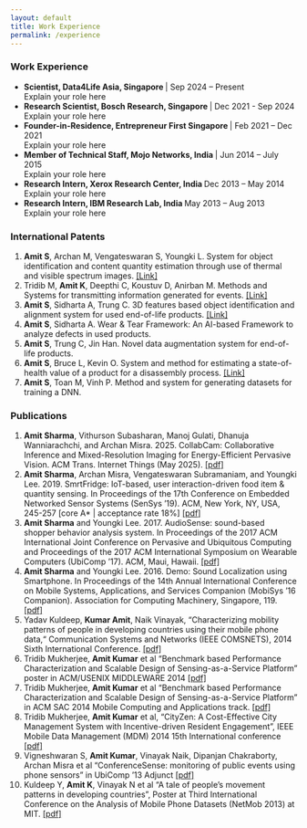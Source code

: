 ```yaml
---
layout: default
title: Work Experience
permalink: /experience
---
```


<body>
    <div id="experience" class="tab-content active">
        <h3>Work Experience</h3>
        <ul>
            <li>
                <strong> Scientist, Data4Life Asia, Singapore </strong> | Sep 2024 – Present <br>
                Explain your role here
            </li>
            <li>
                <strong> Research Scientist, Bosch Research, Singapore </strong> | Dec 2021 - Sep 2024 <br>
                Explain your role here
            </li>
            <li>
                <strong> Founder-in-Residence, Entrepreneur First Singapore </strong> | Feb 2021 – Dec 2021 <br>
                Explain your role here
            </li>
            <li>
                <strong> Member of Technical Staff, Mojo Networks, India </strong> | Jun 2014 – July 2015 <br>
                Explain your role here
            </li>
            <li>
                <strong> Research Intern, Xerox Research Center, India </strong> Dec 2013 – May 2014 <br>
                Explain your role here
            </li>
            <li>
                <strong> Research Intern, IBM Research Lab, India </strong> May 2013 – Aug 2013 <br>
                Explain your role here
            </li>
        </ul> 
    </div>
    <div id="patents" class="tab-content active">
        <h3>International Patents</h3>
        <ol>
            <li>
                <strong>Amit S</strong>, Archan M, Vengateswaran S, Youngki L. System for object identification and content quantity estimation through use of thermal and visible spectrum images. <a target="_blank" href="https://patentscope.wipo.int/search/en/detail.jsf?docId=SG329201629">[Link]</a>
            </li>
            <li>
                Tridib M, <strong>Amit K</strong>, Deepthi C, Koustuv D, Anirban M. Methods and Systems for transmitting information generated for events. <a target="_blank" href="https://patents.google.com/patent/US20170085624A1">[Link]</a>
            </li>
            <li>
                <strong>Amit S</strong>, Sidharta A, Trung C. 3D features based object identification and alignment system for used end-of-life products. <a target="_blank" href="https://patentscope.wipo.int/search/en/detail.jsf?docId=WO2024188414">[Link]</a>
            </li>
            <li>
                <strong>Amit S</strong>, Sidharta A. Wear & Tear Framework: An AI-based Framework to analyze defects in used products.
            </li>
            <li>
                <strong>Amit S</strong>, Trung C, Jin Han. Novel data augmentation system for end-of-life products.
            </li>
            <li>
                <strong>Amit S</strong>, Bruce L, Kevin O. System and method for estimating a state-of-health value of a product for a disassembly process. <a target="_blank" href="https://patentscope.wipo.int/search/en/detail.jsf?docId=WO2025087538">[Link]</a>
            </li>
            <li>
                <strong>Amit S</strong>, Toan M, Vinh P. Method and system for generating datasets for training a DNN.
            </li>
        </ol>
    </div>
    <div id="publications" class="tab-content active">
        <h3>Publications</h3>
        <ol>
            <li>
                <strong>Amit Sharma</strong>, Vithurson Subasharan, Manoj Gulati, Dhanuja Wanniarachchi, and Archan Misra. 2025. CollabCam: Collaborative Inference and Mixed-Resolution Imaging for Energy-Efficient Pervasive Vision. ACM Trans. Internet Things (May 2025). <a href="https://doi.org/10.1145/3736420" target="_blank">[pdf]</a>
            </li>
            <li>
                <strong>Amit Sharma</strong>, Archan Misra, Vengateswaran Subramaniam, and Youngki Lee. 2019. SmrtFridge: IoT-based, user interaction-driven food item & quantity sensing. In Proceedings of the 17th Conference on Embedded Networked Sensor Systems (SenSys ’19). ACM, New York, NY, USA, 245-257 [core A* | acceptance rate 18%] <a target="_blank" href="https://ink.library.smu.edu.sg/sis_research/4646/">[pdf]</a>
            </li>
            <li>
                <strong>Amit Sharma</strong> and Youngki Lee. 2017. AudioSense: sound-based shopper behavior analysis system. In Proceedings of the 2017 ACM International Joint Conference on Pervasive and Ubiquitous Computing and Proceedings of the 2017 ACM International Symposium on Wearable Computers (UbiComp ’17). ACM, Maui, Hawaii. <a target="_blank" href="https://ink.library.smu.edu.sg/sis_research/3839/">[pdf]</a>
            </li>
            <li>
                <strong>Amit Sharma</strong> and Youngki Lee. 2016. Demo: Sound Localization using Smartphone. In Proceedings of the 14th Annual International Conference on Mobile Systems, Applications, and Services Companion (MobiSys ’16 Companion). Association for Computing Machinery, Singapore, 119. <a target="_blank" href="https://ink.library.smu.edu.sg/sis_research/3282/">[pdf]</a>
            </li>
            <li>
                Yadav Kuldeep, <strong>Kumar Amit</strong>, Naik Vinayak, “Characterizing mobility patterns of people in developing countries using their mobile phone data,“ Communication Systems and Networks (IEEE COMSNETS), 2014 Sixth International Conference. <a target="_blank" href="https://repository.iiitd.edu.in/jspui/bitstream/handle/123456789/109/IIITD-TR-2013-002.pdf?sequence=1&isAllowed=y">[pdf]</a>
            </li>
            <li>
                Tridib Mukherjee, <strong>Amit Kumar</strong> et al “Benchmark based Performance Characterization and Scalable Design of Sensing-as-a-Service Platform” poster in ACM/USENIX MIDDLEWARE 2014 <a target="_blank" href="https://doi.org/10.1145/2678508.2678522">[pdf]</a>
            </li>
            <li>
                Tridib Mukherjee, <strong>Amit Kumar</strong> et al “Benchmark based Performance Characterization and Scalable Design of Sensing-as-a-Service Platform” in ACM SAC 2014 Mobile Computing and Applications track. <a target="_blank" href="">[pdf]</a>
            </li>
            <li>
                Tridib Mukherjee, <strong>Amit Kumar</strong> et al, “CityZen: A Cost-Effective City Management System with Incentive-driven Resident Engagement”, IEEE Mobile Data Management (MDM) 2014 15th International conference <a target="_blank" href="https://doi.org/10.1109/MDM.2014.41">[pdf]</a>
            </li>
            <li>
                Vigneshwaran S, <strong>Amit Kumar</strong>, Vinayak Naik, Dipanjan Chakraborty, Archan Misra et al “ConferenceSense: monitoring of public events using phone sensors” in UbiComp ’13 Adjunct <a target="_blank" href="https://doi.org/10.1145/2494091.2499775">[pdf]</a>
            </li>
            <li>
                Kuldeep Y, <strong>Amit K</strong>, Vinayak N et al “A tale of people’s movement patterns in developing countries”, Poster at Third International Conference on the Analysis of Mobile Phone Datasets (NetMob 2013) at MIT. <a target="_blank" href="">[pdf]</a>
            </li>
        </ol>
    <script src="/scripts.js"></script>
</body>
